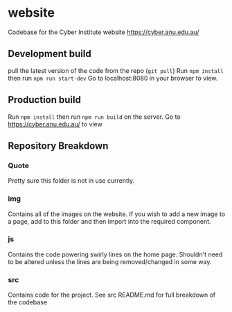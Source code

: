 # website

Codebase for the Cyber Institute website https://cyber.anu.edu.au/

## Development build
pull the latest version of the code from the repo (`git pull`)
Run `npm install` then run `npm run start-dev`
Go to localhost:8080 in your browser to view.

## Production build

Run `npm install` then run `npm run build` on the server.
Go to https://cyber.anu.edu.au/ to view

## Repository Breakdown

### Quote
Pretty sure this folder is not in use currently.

### img
Contains all of the images on the website. If you wish to add a new image to a page, add to this folder and then import into the required component.

### js
Contains the code powering swirly lines on the home page. Shouldn't need to be altered unless the lines are being removed/changed in some way.

### src
Contains code for the project. See src README.md for full breakdown of the codebase



